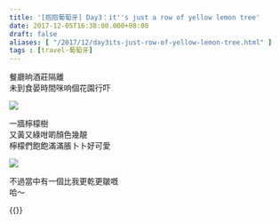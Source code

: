 ```yaml
---
title: '[抱抱葡萄牙] Day3：it''s just a row of yellow lemon tree'
date: 2017-12-05T16:38:00.000+08:00
draft: false
aliases: [ "/2017/12/day3its-just-row-of-yellow-lemon-tree.html" ]
tags : [travel-葡萄牙]
---
```


餐廳晌酒莊隔離  
未到食晏時間咪响個花園行吓  

![](/images/portugal3f.jpg)

一牆檸檬樹  
又黃又綠咁啲顏色幾靚  
檸檬們飽飽滿滿脹卜卜好可愛  

![](/images/portugal3f1.jpg)

不過當中有一個比我更乾更皺嘅  
哈～  
  

{{<portugal>}}  

